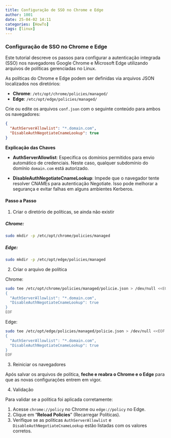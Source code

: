 ```yaml
---
title: Configuração de SSO no Chrome e Edge
author: 1001
date: 25-04-02 14:11
categories: [HowTo]
tags: [linux]
---
```

### Configuração de SSO no Chrome e Edge

Este tutorial descreve os passos para configurar a autenticação integrada (SSO) nos navegadores Google Chrome e Microsoft Edge utilizando arquivos de políticas gerenciadas no Linux.

As políticas do Chrome e Edge podem ser definidas via arquivos JSON localizados nos diretórios:

- **Chrome**: `/etc/opt/chrome/policies/managed/`
- **Edge**: `/etc/opt/edge/policies/managed/`

Crie ou edite os arquivos `conf.json` com o seguinte conteúdo para ambos os navegadores:

```json
{
  "AuthServerAllowlist": "*.domain.com",
  "DisableAuthNegotiateCnameLookup": true
}
```

**Explicação das Chaves**

- **AuthServerAllowlist**: Especifica os domínios permitidos para envio automático de credenciais. Neste caso, qualquer subdomínio do domínio `domain.com` está autorizado.

- **DisableAuthNegotiateCnameLookup**: Impede que o navegador tente resolver CNAMEs para autenticação Negotiate. Isso pode melhorar a segurança e evitar falhas em alguns ambientes Kerberos.

#### Passo a Passo

1. Criar o diretório de políticas, se ainda não existir

##### Chrome:
```bash
sudo mkdir -p /etc/opt/chrome/policies/managed
```

##### Edge:
```bash
sudo mkdir -p /etc/opt/edge/policies/managed
```

2. Criar o arquivo de política

Chrome:
```bash
sudo tee /etc/opt/chrome/policies/managed/policie.json > /dev/null <<EOF
{
  "AuthServerAllowlist": "*.domain.com",
  "DisableAuthNegotiateCnameLookup": true
}
EOF
```

Edge:
```bash
sudo tee /etc/opt/edge/policies/managed/policie.json > /dev/null <<EOF
{
  "AuthServerAllowlist": "*.domain.com",
  "DisableAuthNegotiateCnameLookup": true
}
EOF
```

3. Reiniciar os navegadores

Após salvar os arquivos de política, **feche e reabra o Chrome e o Edge** para que as novas configurações entrem em vigor.

4. Validação

Para validar se a política foi aplicada corretamente:

1. Acesse `chrome://policy` no Chrome ou `edge://policy` no Edge.
2. Clique em “**Reload Policies**” (Recarregar Políticas).
3. Verifique se as políticas `AuthServerAllowlist` e `DisableAuthNegotiateCnameLookup` estão listadas com os valores corretos.
